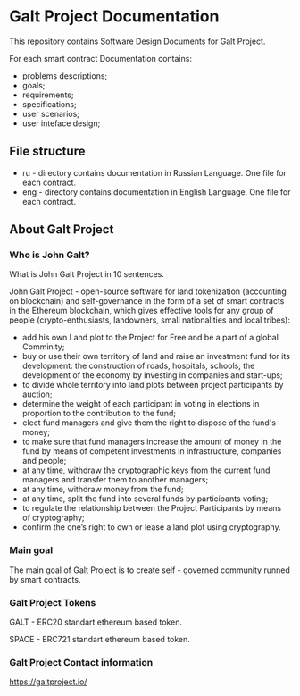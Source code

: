# Galt Project Documentation
This repository contains Software Design Documents for Galt Project.

For each smart contract Documentation contains:
- problems descriptions;
- goals;
- requirements;
- specifications;
- user scenarios;
- user inteface design;

## File structure
- ru - directory contains documentation in Russian Language. One file for each contract.
- eng - directory contains documentation in English Language. One file for each contract.

## About Galt Project
### Who is John Galt?
What is John Galt Project in 10 sentences.

John Galt Project - open-source software for land tokenization (accounting on blockchain) and self-governance in the form of a set of smart contracts in the Ethereum blockchain, which gives effective tools for any group of people (crypto-enthusiasts, landowners, small nationalities and local tribes):

- add his own Land plot to the Project for Free and be a part of a global Comminity;
- buy or use their own territory of land and raise an investment fund for its development: the construction of roads, hospitals, schools, the development of the economy by investing in companies and start-ups;
- to divide whole territory into land plots between project participants by auction;
- determine the weight of each participant in voting in elections in proportion to the contribution to the fund;
- elect fund managers and give them the right to dispose of the fund's money;
- to make sure that fund managers increase the amount of money in the fund by means of competent investments in infrastructure, companies and people;
- at any time, withdraw the cryptographic keys from the current fund managers and transfer them to another managers;
- at any time, withdraw money from the fund;
- at any time, split the fund into several funds by participants voting;
- to regulate the relationship between the Project Participants by means of cryptography;
- confirm the one’s right to own or lease a land plot using cryptography.

### Main goal
The main goal of Galt Project is to create self - governed community runned by smart contracts. 

### Galt Project Tokens
GALT - ERC20 standart ethereum based token.

SPACE - ERC721 standart ethereum based token.
### Galt Project Contact information
https://galtproject.io/
